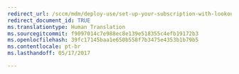 ```yaml
---
redirect_url: /sccm/mdm/deploy-use/set-up-your-subscription-with-lookout
redirect_document_id: TRUE
ms.translationtype: Human Translation
ms.sourcegitcommit: f9097014c7e988ec8e139e518355c4efb19172b3
ms.openlocfilehash: 39fc17145baa1e650b558f7b3475e4353b1b79b5
ms.contentlocale: pt-br
ms.lasthandoff: 05/17/2017

---
```


